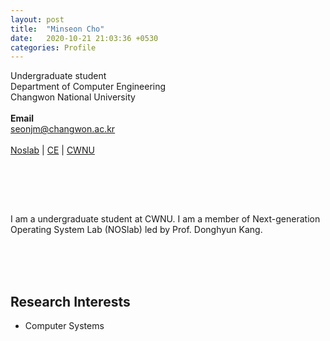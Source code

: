 ```yaml
---
layout: post
title:  "Minseon Cho"
date:   2020-10-21 21:03:36 +0530
categories: Profile
---
```


Undergraduate student
<br>
Department of Computer Engineering
<br>
Changwon National University
<br>
<br>
**Email**
<br>
seonjm@changwon.ac.kr
<br>
<br>
[Noslab][Noslab] | [CE][CE] | [CWNU][CWNU]

[Noslab]: https://noslab.github.io/
[CE]: http://www.changwon.ac.kr/ce
[CWNU]: http://www.changwon.ac.kr/
<br>

<br>

<br>

I am a undergraduate student at CWNU. I am a member of Next-generation Operating System Lab (NOSlab) led by Prof. Donghyun Kang.

<br>

<br>

<br>

## Research Interests

- Computer Systems

